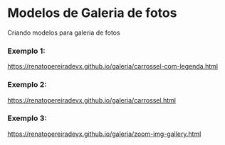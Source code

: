 # Modelos de Galeria de fotos
Criando modelos para galeria de fotos

### Exemplo 1: 

https://renatopereiradevx.github.io/galeria/carrossel-com-legenda.html

### Exemplo 2:

https://renatopereiradevx.github.io/galeria/carrossel.html

### Exemplo 3:

https://renatopereiradevx.github.io/galeria/zoom-img-gallery.html
